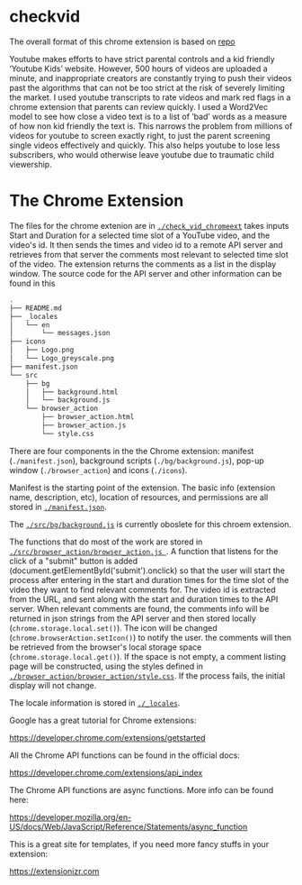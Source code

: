 # checkvid

The overall format of this chrome extension is based on [repo](https://github.com/jiananarthurli/insight_chrome_extension)

Youtube makes efforts to have strict parental controls and a kid friendly ‘Youtube Kids’ website. However, 500 hours of videos are uploaded a minute, and inappropriate creators are constantly trying to push their videos past the algorithms that can not be too strict at the risk of severely limiting the market.   I used youtube transcripts to rate videos and mark red flags in a chrome extension that parents can review quickly. I used a Word2Vec model to see how close a video text is to a list of ‘bad’ words as a measure of how non kid friendly the text is. This narrows the problem from millions of videos for youtube to screen exactly right, to just the parent screening single videos effectively and quickly. This also helps youtube to lose less subscribers, who would otherwise leave youtube due to  traumatic child viewership.


# The Chrome Extension  
The files for the chrome extenion are in  [```./check_vid_chromeext```](./check_vid_chromeext) takes inputs Start and Duration for a selected time slot of a YouTube video, and the video's id. It then sends the times and video id to a remote API server and retrieves from that server the comments most relevant to selected time slot of the video. The extension returns the comments as a list in the display window. The source code for the API server and other information can be found in this




```bash
.
├── README.md
├── _locales
│   └── en
│       └── messages.json
├── icons
│   ├── Logo.png
│   └── Logo_greyscale.png
├── manifest.json
└── src
    ├── bg
    │   ├── background.html
    │   └── background.js
    └── browser_action
        ├── browser_action.html
        ├── browser_action.js
        └── style.css
```

There are four components in the the Chrome extension: manifest (```./manifest.json```), background scripts (```./bg/background.js```), pop-up window (```./browser_action```) and icons (```./icons```). 

Manifest is the starting point of the extension. The basic info (extension name, description, etc), location of resources, and permissions are all stored in [```./manifest.json```](./manifest.json).

The [```./src/bg/background.js```](./src/bg/background.js) is currently oboslete for this chroem extension.

The functions that do most of the work are stored in [```./src/browser_action/browser_action.js
```](./src/browser_action/browser_action.js). A function that listens for the click of a "submit" button is added (document.getElementById('submit').onclick) so that the user will start the process after entering in the start and duration times for the time slot of the video they want to find relevant comments for. The video id is extracted from the URL, and sent along with the start and duration times to the API server. When relevant comments are found, the comments info will be returned in json strings from the API server and then stored locally (```chrome.storage.local.set()```). The icon will be changed (```chrome.browserAction.setIcon()```) to notify the user. the comments will then be retrieved from the browser's local storage space (```chrome.storage.local.get()```). If the space is not empty, a comment listing page will be constructed, using the styles defined in [```./browser_action/browser_action/style.css```](./src/browser_action/style.css). If the process fails, the initial display will not change.

The locale information is stored in [```./_locales```](./_locales).


Google has a great tutorial for Chrome extensions:

https://developer.chrome.com/extensions/getstarted

All the Chrome API functions can be found in the official docs:

https://developer.chrome.com/extensions/api_index

The Chrome API functions are async functions. More info can be found here:

https://developer.mozilla.org/en-US/docs/Web/JavaScript/Reference/Statements/async_function

This is a great site for templates, if you need more fancy stuffs in your extension:

https://extensionizr.com 
